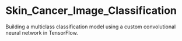 # Skin_Cancer_Image_Classification
Building a multiclass classification model using a custom convolutional neural network in TensorFlow.

